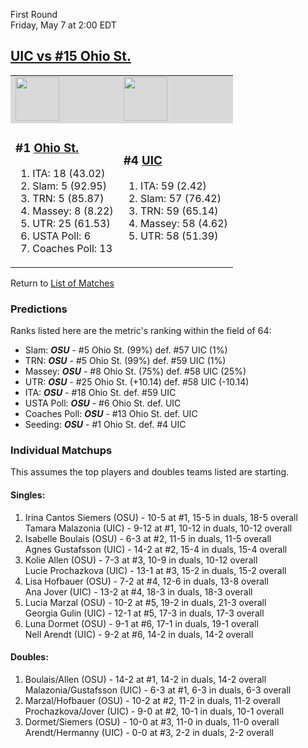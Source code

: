 First Round  
Friday, May 7 at 2:00 EDT
## [UIC vs #15 Ohio St.](https://www.ncaa.com/game/5833675) 

<table>  
<tr style="background-color: #d9d9d9 !important"><td><a href="../index.md"><img src="https://www.ncaa.com/sites/default/files/images/logos/schools/o/ohio-st.70.png" width="70" height="70" /></a></td><td><a href="../index.md"><img src="https://www.ncaa.com/sites/default/files/images/logos/schools/i/ill-chicago.70.png" width="70" height="70" /></a></td></tr>
<tr><td>  

<h3>#1 <a href="../index.md">Ohio St.</a></h3>  

<ol>  
<li>ITA: 18 (43.02)</li>  
<li>Slam: 5 (92.95)</li>  
<li>TRN: 5 (85.87)</li>  
<li>Massey: 8 (8.22)</li>  
<li>UTR: 25 (61.53)</li>  
<li>USTA Poll: 6</li>  
<li>Coaches Poll: 13</li>  
</ol>  

</td><td>  

<h3>#4 <a href="../index.md">UIC</a></h3>  

<ol>  
<li>ITA: 59 (2.42)</li>  
<li>Slam: 57 (76.42)</li>  
<li>TRN: 59 (65.14)</li>  
<li>Massey: 58 (4.62)</li>  
<li>UTR: 58 (51.39)</li>  
</ol>  

</td></tr></table>  

Return to [List of Matches](../index.md)  

### Predictions  

Ranks listed here are the metric's ranking within the field of 64:  
- Slam: ***OSU*** - #5 Ohio St. (99%) def. #57 UIC (1%)  
- TRN: ***OSU*** - #5 Ohio St. (99%) def. #59 UIC (1%)  
- Massey: ***OSU*** - #8 Ohio St. (75%) def. #58 UIC (25%)  
- UTR: ***OSU*** - #25 Ohio St. (+10.14) def. #58 UIC (-10.14)  
- ITA: ***OSU*** - #18 Ohio St. def. #59 UIC  
- USTA Poll: ***OSU*** - #6 Ohio St. def. UIC  
- Coaches Poll: ***OSU*** - #13 Ohio St. def. UIC  
- Seeding: ***OSU*** - #1 Ohio St. def. #4 UIC  

### Individual Matchups  

This assumes the top players and doubles teams listed are starting.  

#### Singles:  
1. Irina Cantos Siemers (OSU) - 10-5 at #1, 15-5 in duals, 18-5 overall  
   Tamara Malazonia (UIC) - 9-12 at #1, 10-12 in duals, 10-12 overall
2. Isabelle Boulais (OSU) - 6-3 at #2, 11-5 in duals, 11-5 overall  
   Agnes Gustafsson (UIC) - 14-2 at #2, 15-4 in duals, 15-4 overall
3. Kolie Allen (OSU) - 7-3 at #3, 10-9 in duals, 10-12 overall  
   Lucie Prochazkova (UIC) - 13-1 at #3, 15-2 in duals, 15-2 overall
4. Lisa Hofbauer (OSU) - 7-2 at #4, 12-6 in duals, 13-8 overall  
   Ana Jover (UIC) - 13-2 at #4, 18-3 in duals, 18-3 overall
5. Lucia Marzal (OSU) - 10-2 at #5, 19-2 in duals, 21-3 overall  
   Georgia Gulin (UIC) - 12-1 at #5, 17-3 in duals, 17-3 overall
6. Luna Dormet (OSU) - 9-1 at #6, 17-1 in duals, 19-1 overall  
   Nell Arendt (UIC) - 9-2 at #6, 14-2 in duals, 14-2 overall

#### Doubles:  
1. Boulais/Allen (OSU) - 14-2 at #1, 14-2 in duals, 14-2 overall  
   Malazonia/Gustafsson (UIC) - 6-3 at #1, 6-3 in duals, 6-3 overall
2. Marzal/Hofbauer (OSU) - 10-2 at #2, 11-2 in duals, 11-2 overall  
   Prochazkova/Jover (UIC) - 9-0 at #2, 10-1 in duals, 10-1 overall
3. Dormet/Siemers (OSU) - 10-0 at #3, 11-0 in duals, 11-0 overall  
   Arendt/Hermanny (UIC) - 0-0 at #3, 2-2 in duals, 2-2 overall